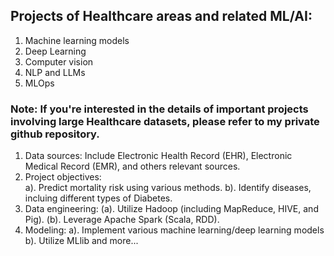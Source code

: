 ## Projects of Healthcare areas and related ML/AI:
1. Machine learning models
2. Deep Learning
3. Computer vision
4. NLP and LLMs
5. MLOps

### Note: If you're interested in the details of important projects involving large Healthcare datasets, please refer to my private github repository.
1. Data sources: Include Electronic Health Record (EHR), Electronic Medical Record (EMR), and others relevant sources.
2. Project objectives:    
   a). Predict mortality risk using various methods.
   b). Identify diseases, incluing different types of Diabetes.
3. Data engineering:
   (a). Utilize Hadoop (including MapReduce, HIVE, and Pig).
   (b). Leverage Apache Spark (Scala, RDD).
4. Modeling:
   a). Implement various machine learning/deep learning models
   b). Utilize MLlib and more...
   

